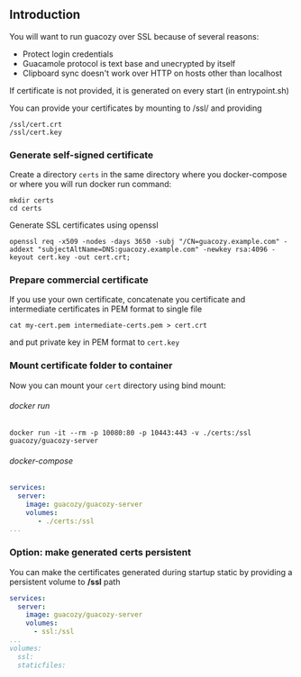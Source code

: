 ## Introduction
You will want to run guacozy over SSL because of several reasons:  
- Protect login credentials
- Guacamole protocol is text base and unecrypted by itself
- Clipboard sync doesn't work over HTTP on hosts other than localhost

If certificate is not provided, it is generated on every start (in entrypoint.sh)
  
You can provide your certificates by mounting to /ssl/ and providing  
```
/ssl/cert.crt  
/ssl/cert.key
```

### Generate self-signed certificate
Create a directory `certs` in the same directory where you docker-compose or where you will run docker run command:
```
mkdir certs
cd certs
```
Generate SSL certificates using openssl
```
openssl req -x509 -nodes -days 3650 -subj "/CN=guacozy.example.com" -addext "subjectAltName=DNS:guacozy.example.com" -newkey rsa:4096 -keyout cert.key -out cert.crt;
```

### Prepare commercial certificate
If you use your own certificate, concatenate you certificate and intermediate certificates in PEM format to single file
```
cat my-cert.pem intermediate-certs.pem > cert.crt
```
and put private key in PEM format to `cert.key`

### Mount certificate folder to container 
Now you can mount your `cert` directory using bind mount:
###### docker run
```shell script
docker run -it --rm -p 10080:80 -p 10443:443 -v ./certs:/ssl guacozy/guacozy-server
```
###### docker-compose
```yaml
services:
  server:
    image: guacozy/guacozy-server
    volumes:           
       - ./certs:/ssl  
...
```
### Option: make generated certs persistent
You can make the certificates generated during startup static by providing a persistent volume to **/ssl** path
```yaml
services:
  server:
    image: guacozy/guacozy-server
    volumes:
      - ssl:/ssl
...
volumes:
  ssl:
  staticfiles:
```
